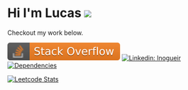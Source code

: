 # Hi I'm Lucas <img src="https://media.giphy.com/media/108JHWB1hruZnq/giphy.gif" width="30">

Checkout my work below.

[![lnogueir](https://raw.githubusercontent.com/lnogueir/lnogueir/master/shields/stackoverflow.svg)](https://stackoverflow.com/users/11348579/lnogueir) [![Linkedin: lnogueir](https://img.shields.io/badge/-lnogueir-blue?style=flat-square&logo=Linkedin&logoColor=white&link=https://www.linkedin.com/in/lnogueir/)](https://www.linkedin.com/in/lnogueir/) [![Dependencies](https://img.shields.io/badge/dependencies-coffee-purple)](#)

[![Leetcode Stats](https://leetcode.card.workers.dev/?username=lnogueir&style=auto&extension=activity&show_rank=0)](https://leetcode.com/lnogueir/)
